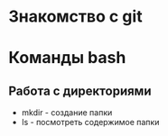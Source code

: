 # Знакомство с git
# Команды bash
## Работа с директориями
* mkdir - создание папки
* ls - посмотреть содержимое папки

